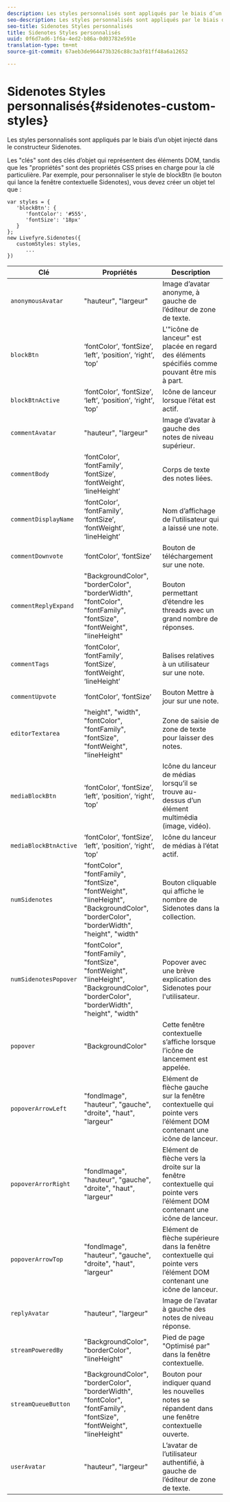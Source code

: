 ```yaml
---
description: Les styles personnalisés sont appliqués par le biais d’un objet injecté dans le constructeur Sidenotes.
seo-description: Les styles personnalisés sont appliqués par le biais d’un objet injecté dans le constructeur Sidenotes.
seo-title: Sidenotes Styles personnalisés
title: Sidenotes Styles personnalisés
uuid: 0f6d7ad6-1f6a-4ed2-b86a-0d03782e591e
translation-type: tm+mt
source-git-commit: 67aeb3de964473b326c88c3a3f81ff48a6a12652

---
```



# Sidenotes Styles personnalisés{#sidenotes-custom-styles}

Les styles personnalisés sont appliqués par le biais d’un objet injecté dans le constructeur Sidenotes.

Les "clés" sont des clés d’objet qui représentent des éléments DOM, tandis que les "propriétés" sont des propriétés CSS prises en charge pour la clé particulière. Par exemple, pour personnaliser le style de blockBtn (le bouton qui lance la fenêtre contextuelle Sidenotes), vous devez créer un objet tel que :

```
var styles = { 
   'blockBtn': { 
      'fontColor': '#555', 
      'fontSize': '18px' 
   } 
}; 
new Livefyre.Sidenotes({ 
   customStyles: styles, 
      ...  
})
```

| **Clé** | **Propriétés** | Description |
|---|---|---|
| `anonymousAvatar` | "hauteur", "largeur" | Image d’avatar anonyme, à gauche de l’éditeur de zone de texte. |
| `blockBtn` | ‘fontColor’, ‘fontSize’, ‘left’, ‘position’, ‘right’, ‘top’ | L'"icône de lanceur" est placée en regard des éléments spécifiés comme pouvant être mis à part. |
| `blockBtnActive` | ‘fontColor’, ‘fontSize’, ‘left’, ‘position’, ‘right’, ‘top’ | Icône de lanceur lorsque l’état est actif. |
| `commentAvatar` | "hauteur", "largeur" | Image d’avatar à gauche des notes de niveau supérieur. |
| `commentBody` | ‘fontColor’, ‘fontFamily’, ‘fontSize’, ‘fontWeight’, ‘lineHeight’ | Corps de texte des notes liées. |
| `commentDisplayName` | ‘fontColor’, ‘fontFamily’, ‘fontSize’, ‘fontWeight’, ‘lineHeight’ | Nom d’affichage de l’utilisateur qui a laissé une note. |
| `commentDownvote` | ‘fontColor’, ‘fontSize’ | Bouton de téléchargement sur une note. |
| `commentReplyExpand` | "BackgroundColor", "borderColor", "borderWidth", "fontColor", "fontFamily", "fontSize", "fontWeight", "lineHeight" | Bouton permettant d’étendre les threads avec un grand nombre de réponses. |
| `commentTags` | ‘fontColor’, ‘fontFamily’, ‘fontSize’, ‘fontWeight’, ‘lineHeight’ | Balises relatives à un utilisateur sur une note. |
| `commentUpvote` | ‘fontColor’, ‘fontSize’ | Bouton Mettre à jour sur une note. |
| `editorTextarea` | "height", "width", "fontColor", "fontFamily", "fontSize", "fontWeight", "lineHeight" | Zone de saisie de zone de texte pour laisser des notes. |
| `mediaBlockBtn` | ‘fontColor’, ‘fontSize’, ‘left’, ‘position’, ‘right’, ‘top’ | Icône du lanceur de médias lorsqu’il se trouve au-dessus d’un élément multimédia (image, vidéo). |
| `mediaBlockBtnActive` | ‘fontColor’, ‘fontSize’, ‘left’, ‘position’, ‘right’, ‘top’ | Icône du lanceur de médias à l’état actif. |
| `numSidenotes` | "fontColor", "fontFamily", "fontSize", "fontWeight", "lineHeight", "BackgroundColor", "borderColor", "borderWidth", "height", "width" | Bouton cliquable qui affiche le nombre de Sidenotes dans la collection. |
| `numSidenotesPopover` | "fontColor", "fontFamily", "fontSize", "fontWeight", "lineHeight", "BackgroundColor", "borderColor", "borderWidth", "height", "width" | Popover avec une brève explication des Sidenotes pour l'utilisateur. |
| `popover` | "BackgroundColor" | Cette fenêtre contextuelle s’affiche lorsque l’icône de lancement est appelée. |
| `popoverArrowLeft` | "fondImage", "hauteur", "gauche", "droite", "haut", "largeur" | Elément de flèche gauche sur la fenêtre contextuelle qui pointe vers l’élément DOM contenant une icône de lanceur. |
| `popoverArrorRight` | "fondImage", "hauteur", "gauche", "droite", "haut", "largeur" | Elément de flèche vers la droite sur la fenêtre contextuelle qui pointe vers l’élément DOM contenant une icône de lanceur. |
| `popoverArrowTop` | "fondImage", "hauteur", "gauche", "droite", "haut", "largeur" | Elément de flèche supérieure dans la fenêtre contextuelle qui pointe vers l’élément DOM contenant une icône de lanceur. |
| `replyAvatar` | "hauteur", "largeur" | Image de l’avatar à gauche des notes de niveau réponse. |
| `streamPoweredBy` | "BackgroundColor", "borderColor", "lineHeight" | Pied de page "Optimisé par" dans la fenêtre contextuelle. |
| `streamQueueButton` | "BackgroundColor", "borderColor", "borderWidth", "fontColor", "fontFamily", "fontSize", "fontWeight", "lineHeight" | Bouton pour indiquer quand les nouvelles notes se répandent dans une fenêtre contextuelle ouverte. |
| `userAvatar` | "hauteur", "largeur" | L’avatar de l’utilisateur authentifié, à gauche de l’éditeur de zone de texte. |

